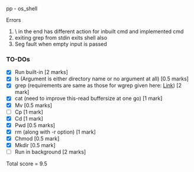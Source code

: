 pp - os_shell

Errors
1. \ in the end has different action for inbuilt cmd and implemented cmd
2. exiting grep from stdin exits shell also
3. Seg fault when empty input is passed

### TO-DOs
- [x] Run built-in [2 marks]
- [x] ls (Argument is either directory name or no argument at all) [0.5 marks] 
- [x] grep (requirements are same as those for wgrep given here: [Link](https://github.com/remzi-arpacidusseau/ostep-projects/tree/master/initial-utilities)) [2 mark]
- [x] cat (need to improve this-read buffersize at one go) [1 mark]
- [x] Mv [0.5 marks]
- [ ] Cp [1 mark]
- [x] Cd [1 mark]
- [x] Pwd [0.5 marks]
- [x] rm (along with -r option) [1 mark]
- [x] Chmod [0.5 mark]
- [x] Mkdir [0.5 mark]
- [ ] Run in background [2 marks]

Total score = 9.5